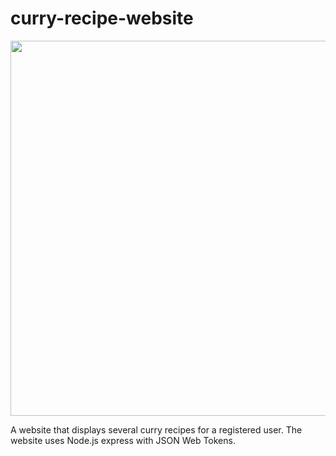 # curry-recipe-website

<img width="600" height="600" src="https://user-images.githubusercontent.com/25343696/112157360-30189600-8bf8-11eb-8051-59f9f84744f5.png">

A website that displays several curry recipes for a registered user. The website uses Node.js express with JSON Web Tokens.
